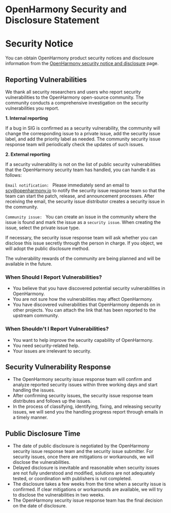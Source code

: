 # OpenHarmony Security and Disclosure Statement



# Security Notice

You can obtain OpenHarmony product security notices and disclosure information from the [OpenHarmony security notice and disclosure](https://gitee.com/openharmony/security/blob/master/en/security-disclosure/README.md) page.



## Reporting Vulnerabilities

We thank all security researchers and users who report security vulnerabilities to the OpenHarmony open-source community. The community conducts a comprehensive investigation on the security vulnerabilities you report.

 **1. Internal reporting** 

If a bug in SIG is confirmed as a security vulnerability, the community will change the corresponding issue to a private issue, add the security issue label, and add the priority label as needed. The community security issue response team will periodically check the updates of such issues.

 **2. External reporting** 

If a security vulnerability is not on the list of public security vulnerabilities that the OpenHarmony security team has handled, you can handle it as follows:

`Email notification: ` Please immediately send an email to scy@openharmony.io to notify the security issue response team so that the team can start the patch, release, and announcement processes. After receiving the email, the security issue distributor creates a security issue in the community.

`Community issue: ` You can create an issue in the community where the issue is found and mark the issue as a `security issue`. When creating the issue, select the private issue type.

If necessary, the security issue response team will ask whether you can disclose this issue secretly through the person in charge. If you object, we will adopt the public disclosure method.

The vulnerability rewards of the community are being planned and will be available in the future.

### When Should I Report Vulnerabilities?

- You believe that you have discovered potential security vulnerabilities in OpenHarmony.
- You are not sure how the vulnerabilities may affect OpenHarmony.
- You have discovered vulnerabilities that OpenHarmony depends on in other projects. You can attach the link that has been reported to the upstream community.



### When Shouldn't I Report Vulnerabilities?

- You want to help improve the security capability of OpenHarmony.
- You need security-related help.
- Your issues are irrelevant to security.



## Security Vulnerability Response

- The OpenHarmony security issue response team will confirm and analyze reported security issues within three working days and start handling the issues.
- After confirming security issues, the security issue response team distributes and follows up the issues.
- In the process of classifying, identifying, fixing, and releasing security issues, we will send you the handling progress report through emails in a timely manner.



## Public Disclosure Time

- The date of public disclosure is negotiated by the OpenHarmony security issue response team and the security issue submitter. For security issues, once there are mitigations or workarounds, we will disclose the vulnerabilities.
- Delayed disclosure is inevitable and reasonable when security issues are not fully understood and modified, solutions are not adequately tested, or coordination with publishers is not completed.
- The disclosure takes a few weeks from the time when a security issue is confirmed. If clear mitigations or workarounds are available, we will try to disclose the vulnerabilities in two weeks.
- The OpenHarmony security issue response team has the final decision on the date of disclosure.